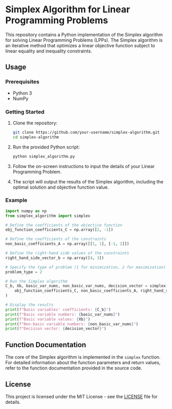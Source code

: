 # Simplex Algorithm for Linear Programming Problems

This repository contains a Python implementation of the Simplex algorithm for solving Linear Programming Problems (LPPs). The Simplex algorithm is an iterative method that optimizes a linear objective function subject to linear equality and inequality constraints.

## Usage

### Prerequisites
- Python 3
- NumPy

### Getting Started

1. Clone the repository:
   ```bash
   git clone https://github.com/your-username/simplex-algorithm.git
   cd simplex-algorithm
   ```

2. Run the provided Python script:
   ```bash
   python simplex_algorithm.py
   ```

3. Follow the on-screen instructions to input the details of your Linear Programming Problem.

4. The script will output the results of the Simplex algorithm, including the optimal solution and objective function value.

### Example

```python
import numpy as np
from simplex_algorithm import simplex

# Define the coefficients of the objective function
obj_function_coefficients_C = np.array([2, -1])

# Define the coefficients of the constraints
non_basic_coefficients_A = np.array([[1, 1], [-1, 2]])

# Define the right-hand side values of the constraints
right_hand_side_vector_b = np.array([4, 3])

# Specify the type of problem (1 for minimization, 2 for maximization)
problem_type = 2

# Run the Simplex algorithm
C_b, Xb, basic_var_nums, non_basic_var_nums, decision_vector = simplex(
    obj_function_coefficients_C, non_basic_coefficients_A, right_hand_side_vector_b, problem_type - 1
)

# Display the results
print(f"Basic variables' coefficients: {C_b}")
print(f"Basic variable numbers: {basic_var_nums}")
print(f"Basic variable values: {Xb}")
print(f"Non-basic variable numbers: {non_basic_var_nums}")
print(f"Decision vector: {decision_vector}")
```

## Function Documentation

The core of the Simplex algorithm is implemented in the `simplex` function. For detailed information about the function parameters and return values, refer to the function documentation provided in the source code.

## License

This project is licensed under the MIT License - see the [LICENSE](LICENSE) file for details.
